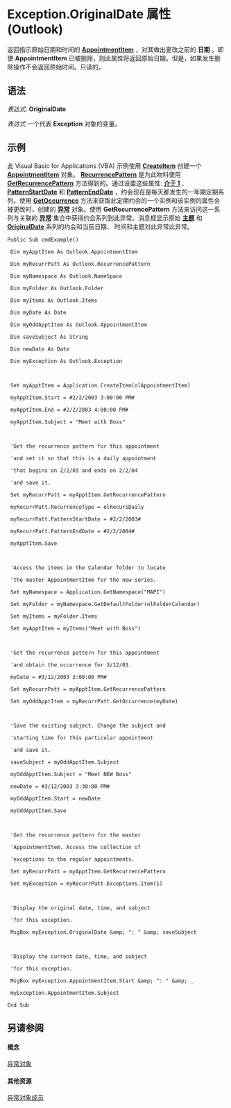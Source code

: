 
# Exception.OriginalDate 属性 (Outlook)

返回指示原始日期和时间的 **[AppointmentItem](204a409d-654e-27aa-643a-8344c631b82d.md)** ，对其做出更改之前的 **日期** 。即使 **AppointmentItem** 已被删除，则此属性将返回原始日期。但是，如果发生删除操作不会返回原始时间。只读的。


## 语法

 _表达式_. **OriginalDate**

 _表达式_ 一个代表 **Exception** 对象的变量。


## 示例

此 Visual Basic for Applications (VBA) 示例使用 **[CreateItem](e5fbf367-db16-5042-823e-68e6b805e612.md)** 创建一个 **[AppointmentItem](204a409d-654e-27aa-643a-8344c631b82d.md)** 对象。 **[RecurrencePattern](36c098f7-59fb-879a-5173-ed0260d13fa4.md)** 是为此物料使用 **[GetRecurrencePattern](a9f67c5b-a77f-4e34-e654-d12560a6dba0.md)** 方法得到的。通过设置这些属性: **[介于 1](bc9b35b5-ef00-e5cf-09cc-ee8743efddcf.md)** 、 **[PatternStartDate](20c82dbd-a622-91b6-618c-7cbe8bff2ca7.md)** 和 **[PatternEndDate](0f78ea71-3d92-2d38-be10-e05ab7bcf44a.md)** ，约会现在是每天都发生的一年期定期系列。使用 **[GetOccurrence](2a0cd7d2-d16d-7b07-eb5d-43df0bbf022f.md)** 方法来获取此定期约会的一个实例和该实例的属性会被更改时，创建的 **[异常](010552b0-9ba6-c81b-1e3a-fd6a681e5163.md)** 对象。使用 **GetRecurrencePattern** 方法来访问这一系列与关联的 **[异常](fa3b6c2e-33b0-0f04-4e60-af2c582f2caa.md)** 集合中获得约会系列到此异常。消息框显示原始 **[主题](57f0f242-6d04-175f-4ea2-25145787f5bd.md)** 和 **[OriginalDate](0777de75-b32d-fe23-03d8-bb3deb18a69e.md)** 系列的约会和当前日期、 时间和主题对此异常此异常。


```
Public Sub cmdExample() 
 
 Dim myApptItem As Outlook.AppointmentItem 
 
 Dim myRecurrPatt As Outlook.RecurrencePattern 
 
 Dim myNamespace As Outlook.NameSpace 
 
 Dim myFolder As Outlook.Folder 
 
 Dim myItems As Outlook.Items 
 
 Dim myDate As Date 
 
 Dim myOddApptItem As Outlook.AppointmentItem 
 
 Dim saveSubject As String 
 
 Dim newDate As Date 
 
 Dim myException As Outlook.Exception 
 
 
 
 Set myApptItem = Application.CreateItem(olAppointmentItem) 
 
 myApptItem.Start = #2/2/2003 3:00:00 PM# 
 
 myApptItem.End = #2/2/2003 4:00:00 PM# 
 
 myApptItem.Subject = "Meet with Boss" 
 
 
 
 'Get the recurrence pattern for this appointment 
 
 'and set it so that this is a daily appointment 
 
 'that begins on 2/2/03 and ends on 2/2/04 
 
 'and save it. 
 
 Set myRecurrPatt = myApptItem.GetRecurrencePattern 
 
 myRecurrPatt.RecurrenceType = olRecursDaily 
 
 myRecurrPatt.PatternStartDate = #2/2/2003# 
 
 myRecurrPatt.PatternEndDate = #2/2/2004# 
 
 myApptItem.Save 
 
 
 
 'Access the items in the Calendar folder to locate 
 
 'the master AppointmentItem for the new series. 
 
 Set myNamespace = Application.GetNamespace("MAPI") 
 
 Set myFolder = myNamespace.GetDefaultFolder(olFolderCalendar) 
 
 Set myItems = myFolder.Items 
 
 Set myApptItem = myItems("Meet with Boss") 
 
 
 
 'Get the recurrence pattern for this appointment 
 
 'and obtain the occurrence for 3/12/03. 
 
 myDate = #3/12/2003 3:00:00 PM# 
 
 Set myRecurrPatt = myApptItem.GetRecurrencePattern 
 
 Set myOddApptItem = myRecurrPatt.GetOccurrence(myDate) 
 
 
 
 'Save the existing subject. Change the subject and 
 
 'starting time for this particular appointment 
 
 'and save it. 
 
 saveSubject = myOddApptItem.Subject 
 
 myOddApptItem.Subject = "Meet NEW Boss" 
 
 newDate = #3/12/2003 3:30:00 PM# 
 
 myOddApptItem.Start = newDate 
 
 myOddApptItem.Save 
 
 
 
 'Get the recurrence pattern for the master 
 
 'AppointmentItem. Access the collection of 
 
 'exceptions to the regular appointments. 
 
 Set myRecurrPatt = myApptItem.GetRecurrencePattern 
 
 Set myException = myRecurrPatt.Exceptions.item(1) 
 
 
 
 'Display the original date, time, and subject 
 
 'for this exception. 
 
 MsgBox myException.OriginalDate &amp; ": " &amp; saveSubject 
 
 
 
 'Display the current date, time, and subject 
 
 'for this exception. 
 
 MsgBox myException.AppointmentItem.Start &amp; ": " &amp; _ 
 
 myException.AppointmentItem.Subject 
 
End Sub
```


## 另请参阅


#### 概念


[异常对象](010552b0-9ba6-c81b-1e3a-fd6a681e5163.md)
#### 其他资源


[异常对象成员](24ed9b18-34f0-cbe4-73a7-ac585628a990.md)